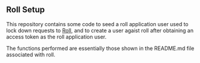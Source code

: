 ## Roll Setup

This repository contains some code to seed a roll application user
used to lock down requests to [Roll](https://github.com/xtraclabs/roll),
and to create a user agaist roll after obtaining an access token
as the roll application user.

The functions performed are essentially those shown in the README.md file
associated with roll.
